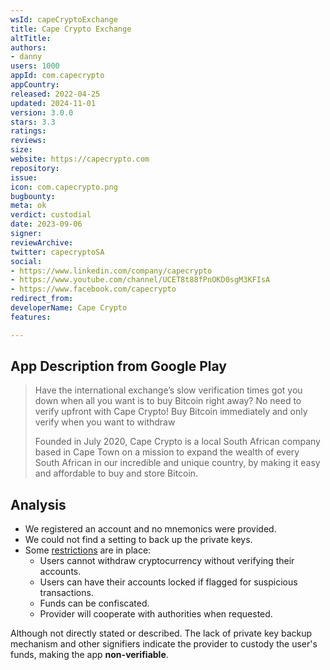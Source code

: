 ```yaml
---
wsId: capeCryptoExchange
title: Cape Crypto Exchange
altTitle: 
authors:
- danny
users: 1000
appId: com.capecrypto
appCountry: 
released: 2022-04-25
updated: 2024-11-01
version: 3.0.0
stars: 3.3
ratings: 
reviews: 
size: 
website: https://capecrypto.com
repository: 
issue: 
icon: com.capecrypto.png
bugbounty: 
meta: ok
verdict: custodial
date: 2023-09-06
signer: 
reviewArchive: 
twitter: capecryptoSA
social:
- https://www.linkedin.com/company/capecrypto
- https://www.youtube.com/channel/UCET8t88fPnOKD0sgM3KFIsA
- https://www.facebook.com/capecrypto
redirect_from: 
developerName: Cape Crypto
features: 

---
```


## App Description from Google Play

> Have the international exchange’s slow verification times got you down when all you want is to buy Bitcoin right away? No need to verify upfront with Cape Crypto! Buy Bitcoin immediately and only verify when you want to withdraw
>
> Founded in July 2020, Cape Crypto is a local South African company based in Cape Town on a mission to expand the wealth of every South African in our incredible and unique country, by making it easy and affordable to buy and store Bitcoin.

## Analysis 

- We registered an account and no mnemonics were provided. 
- We could not find a setting to back up the private keys. 
- Some [restrictions](https://support.capecrypto.com/hc/en-za/articles/360011483098-How-do-I-withdraw-cryptocurrency-from-my-Cape-Crypto-account-) are in place:
  - Users cannot withdraw cryptocurrency without verifying their accounts. 
  - Users can have their accounts locked if flagged for suspicious transactions.
  - Funds can be confiscated.
  - Provider will cooperate with authorities when requested.

Although not directly stated or described. The lack of private key backup mechanism and other signifiers indicate the provider to custody the user's funds, making the app **non-verifiable**.